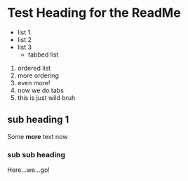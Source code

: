 # Test Heading for the ReadMe

- list 1
- list 2
- list 3
  - tabbed list

1. ordered list
2. more ordering
3. even more!
  1. now we do tabs
  2. this is just wild bruh

## sub heading 1
Some __more__ text now

### sub sub heading
Here...we...go!